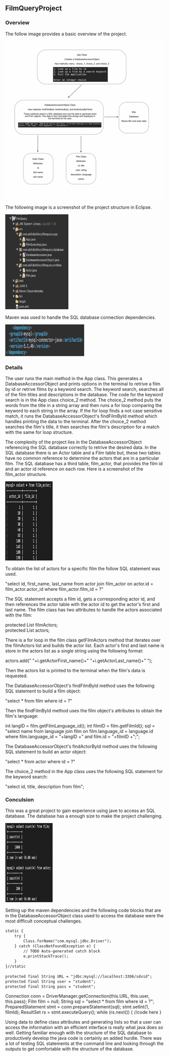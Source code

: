 ## FilmQueryProject

### Overview

The follow image provides a basic overview of the project.

<img src="https://github.com/sgmerwin/FilmQueryProject/blob/master/sql_1_5_20.jpg" width="500" height="500">

The following image is a screenshot of the project structure in Eclipse.

<img src="https://github.com/sgmerwin/FilmQueryProject/blob/master/sql_proj_struct_1_5_20.png" width="200" height="300">

Maven was used to handle the SQL database connection dependencies.

<img src="https://github.com/sgmerwin/FilmQueryProject/blob/master/maven_dep.png" width="250" height="100">

### Details

The user runs the main method in the App class. This generates a DatabaseAccessorObject and prints options in the terminal to retrive a film by id or retrive films by a keyword search. The keyword search, searches all of the film titles and descriptions in the database. The code for the keyword search is in the App class choice_2 method. The choice_2 method puts the words from the title in a string array and then runs a for loop comparing the keyword to each string in the array. If the for loop finds a not case sensitive match, it runs the DatabaseAccessorObject's findFilmById method which handles printing the data to the terminal. 
After the choice_2 method searches the film's title, it then searches the film's description for a match with the same for loop structure. 

The complexity of the project lies in the DatabaseAccessorObject referencing the SQL database correctly to retrive the desired data. In the SQL database there is an Actor table and a Film table but, these two tables have no common reference to determine the actors that are in a particular film. The SQL database has a third table, film_actor, that provides the film id and an actor id reference on each row. 
Here is a screenshot of the film_actor structure. 

<img src="https://github.com/sgmerwin/FilmQueryProject/blob/master/film_actor.png" width="150" height="250">

To obtain the list of actors for a specific film the follow SQL statement was used. 

"select id, first_name, last_name from actor join film_actor on actor.id = film_actor.actor_id where film_actor.film_id = ?"

The SQL statement accepts a film id, gets a corresponding actor id, and then references the actor table with the actor id to get the actor's first and last name. The film class has two attributes to handle the actors associated with the film: 

protected List<Actor> filmActors; <br>
protected List<String> actors;  
  
There is a for loop in the film class getFilmActors method that iterates over the filmActors list and builds the actor list. 
Each actor's first and last name is store in the actors list as a single string using the following format:

actors.add(" "+i.getActorFirst_name()+" "+i.getActorLast_name()+" ");	

Then the actors list is printed to the terminal when the film's data is requested. 

The DatabaseAccessorObject's findFilmById method uses the following SQL statement to build a film object:

"select * from film where id = ?"

Then the findFilmById method uses the film object's attributes to obtain the film's language: 

int langID = film.getFilmLanguage_id();
int filmID = film.getFilmId();
sql = "select name from language join film on film.language_id = language.id where film.language_id = "+langID +" and film.id = "+filmID +";";

The DatabaseAccessorObject's findActorById method uses the following SQL statement to build an actor object:

"select * from actor where id = ?"

The choice_2 method in the App class uses the following SQL statement for the keyword search:

"select id, title, description from film";

### Conculsion

This was a great project to gain experience using jave to access an SQL database. 
The database has a enough size to make the project challenging. 

<img src="https://github.com/sgmerwin/FilmQueryProject/blob/master/database_size.png" width="150" height="250">

Setting up the maven dependencies and the following code blocks that are in the DatabaseAccessorObject class used to access the database were the most difficult conceptual challenges. 

	static {
		try {
			Class.forName("com.mysql.jdbc.Driver");
		} catch (ClassNotFoundException e) {
			// TODO Auto-generated catch block
			e.printStackTrace();
		}	
	}//static
	
	protected final String URL = "jdbc:mysql://localhost:3306/sdvid";
	protected final String user = "student";
	protected final String pass = "student";
  
  Connection conn = DriverManager.getConnection(this.URL, this.user, this.pass);
	  Film film = null;
	  String sql = "select * from film where id = ?";
	  PreparedStatement stmt = conn.prepareStatement(sql);
	  stmt.setInt(1, filmId);
	  ResultSet rs = stmt.executeQuery();
	    while (rs.next()) {
      //code here
      }

Using data to define class attributes and generating lists so that a user can access the information with an efficient interface is really what java does so well. Getting familiar enough with the structure of the SQL database to productively develop the java code is certainly an added hurdle. There was a lot of testing SQL statements at the command line and looking through the outputs to get comfortable with the structure of the database. 


  
